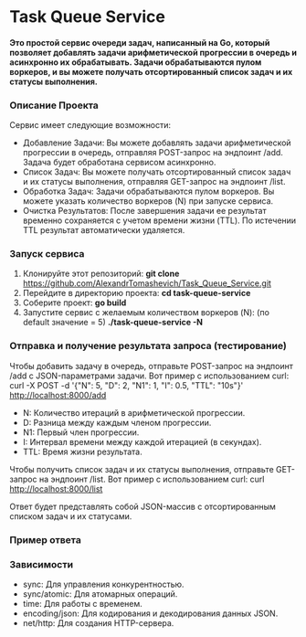 # Task Queue Service

#### Это простой сервис очереди задач, написанный на Go, который позволяет добавлять задачи арифметической прогрессии в очередь и асинхронно их обрабатывать. Задачи обрабатываются пулом воркеров, и вы можете получать отсортированный список задач и их статусы выполнения.

### Описание Проекта

Сервис имеет следующие возможности:

- Добавление Задачи: Вы можете добавлять задачи арифметической прогрессии в очередь, отправляя POST-запрос на эндпоинт /add. Задача будет обработана сервисом асинхронно.
- Список Задач: Вы можете получать отсортированный список задач и их статусы выполнения, отправляя GET-запрос на эндпоинт /list.
- Обработка Задач: Задачи обрабатываются пулом воркеров. Вы можете указать количество воркеров (N) при запуске сервиса.
- Очистка Результатов: После завершения задачи ее результат временно сохраняется с учетом времени жизни (TTL). По истечении TTL результат автоматически удаляется.

### Запуск сервиса

1) Клонируйте этот репозиторий:
   **git clone** <https://github.com/AlexandrTomashevich/Task_Queue_Service.git>
2) Перейдите в директорию проекта:
   **cd task-queue-service**
3) Соберите проект:
   **go build**
4) Запустите сервис с желаемым количеством воркеров (N):
   (по default значение = 5)
   **./task-queue-service -N <number-of-workers>**

### Отправка и получение результата запроса (тестирование)

Чтобы добавить задачу в очередь, отправьте POST-запрос на эндпоинт /add с JSON-параметрами задачи. Вот пример с использованием curl:
curl -X POST -d '{"N": 5, "D": 2, "N1": 1, "I": 0.5, "TTL": "10s"}' <http://localhost:8000/add>

- N: Количество итераций в арифметической прогрессии.
- D: Разница между каждым членом прогрессии.
- N1: Первый член прогрессии.
- I: Интервал времени между каждой итерацией (в секундах).
- TTL: Время жизни результата.

Чтобы получить список задач и их статусы выполнения, отправьте GET-запрос на эндпоинт /list. Вот пример с использованием curl:
curl <http://localhost:8000/list>


Ответ будет представлять собой JSON-массив с отсортированным списком задач и их статусами.

### Пример ответа



### Зависимости

- sync: Для управления конкурентностью.
- sync/atomic: Для атомарных операций.
- time: Для работы с временем.
- encoding/json: Для кодирования и декодирования данных JSON.
- net/http: Для создания HTTP-сервера.